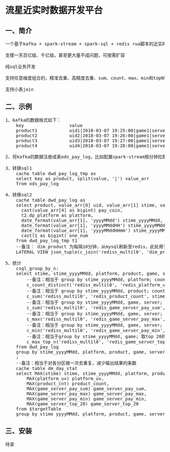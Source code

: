 流星近实时数据开发平台
===================

一、简介
---------------------
<pre>
一个基于kafka + spark-stream + spark-sql + redis rua脚本的近实时计算平台

支撑一天百亿级、千亿级，甚至更大量不成问题，可按需扩容

纯sql业务开发

支持任意维度组合的，精准去重、高精度去重、sum、count、max、min和topN等

支持小表join
</pre>

二、示例
---------------------
<pre>
1、kafka的数据格式如下：
	key                 value
	product1            uid1|2018-03-07 19:25:00|game1|server1|100
	product2            uid2|2018-03-07 19:26:00|game1|server2|200
	product3            uid3|2018-03-07 19:27:00|game1|server3|300
	product4            uid4|2018-03-07 19:28:00|game1|server4|400

2、将kafka的数据注册成表ods_pay_log，比如配置spark-stream按分钟拉取

3、转换sql1
	cache table dwd_pay_log_tmp as
	select key as product, split(value, '|') value_arr
	from ods_pay_log

4、转换sql2
	cache table dwd_pay_log as
	select product, value_arr[0] uid, value_arr[1] stime, value_arr[2] game, value_arr[3] server, 
	  cast(value_arr[4] as bigint) pay_coin,
	  t2.dp_platform as platform, 
	  date_format(value_arr[1], 'yyyyMMdd') stime_yyyyMMdd, 
	  date_format(value_arr[1], 'yyyyMMddHH') stime_yyyyMMddHH, 
	  date_format(value_arr[1], 'yyyyMMddHHmm') stime_yyyyMMddHHmm,
	  cast(1 as bigint) one_num
	from dwd_pay_log_tmp t1
	--备注： dim_product 为每隔10分钟，从mysql刷新至redis，此处用于join
	LATERAL VIEW json_tuple(c_join('rediss_multil0', 'dim_product', t1.product, true, true), 'platform') t2 as dp_platform

5、统计
	csql_group_by_n:
	select stime, stime_yyyyMMdd, platform, product, game, server,
        --备注：相当于 group by stime_yyyyMMdd, platform; count(distinct uid) 
	    c_count_distinct('rediss_multil0', 'redis_platform_uv', key(stime_yyyyMMdd, platform), value(uid), 5000, ${DateUtils2.expireAtDay(1, 0, 50)}, 0) platform_uv,
	    --备注：相当于 group by stime_yyyyMMdd, product; count(1) 
	    c_sum('rediss_multil0', 'redis_product_count', stime_yyyyMMdd, key(product), one_num, 5000, ${DateUtils2.expireAtDay(1, 0, 50)}) product_count,
	    --备注：相当于 group by stime_yyyyMMdd, game, server; sum(pay_coin) 
	    c_sum('rediss_multil0', 'redis_game_server_pay_sum', stime_yyyyMMdd, key(game, server), pay_coin, 5000, ${DateUtils2.expireAtDay(1, 0, 50)}) game_server_pay_sum,
	    --备注：相当于 group by stime_yyyyMMdd, game, server; max(pay_coin) 
	    c_max('rediss_multil0', 'redis_game_server_pay_max', stime_yyyyMMdd, key(game, server), pay_coin, 5000, ${DateUtils2.expireAtDay(1, 0, 50)}) game_server_pay_max,
	    --备注：相当于 group by stime_yyyyMMdd, game, server; sum(pay_coin) 
	    c_min('rediss_multil0', 'redis_game_server_pay_min', stime_yyyyMMdd, key(game, server), pay_coin, 5000, ${DateUtils2.expireAtDay(1, 0, 50)}) game_server_pay_min,
	    --备注：相当于group by stime_yyyyMMdd, game; 取top 20的server及对应的pay_coin
	    c_max_top_n('rediss_multil0', 'redis_game_server_top_20', key(stime_yyyyMMdd, game), server, pay_coin, 20, 5000, ${DateUtils2.expireAtDay(1, 0, 50)}) game_server_top_20
	from dwd_pay_log
	group by stime_yyyyMMdd, platform, product, game, server
	;
	--备注：相当于对各分区做一次去重复，减少输出结果的条数
	cache table dm_day_stat
	select MAX(stime) stime, stime_yyyyMMdd, platform, product, game, server,
	    MAX(platform_uv) platform_uv,
	    MAX(product_cnt) product_count,
	    MAX(game_server_pay_sum) game_server_pay_sum,
	    MAX(game_server_pay_max) game_server_pay_max,
	    MAX(game_server_pay_min) game_server_pay_min,
	    MAX(game_server_top_20) game_server_top_20
	from $targetTable
	group by stime_yyyyMMdd, platform, product, game, server
</pre>

三、安装
---------------------
<pre>
待录
</pre>